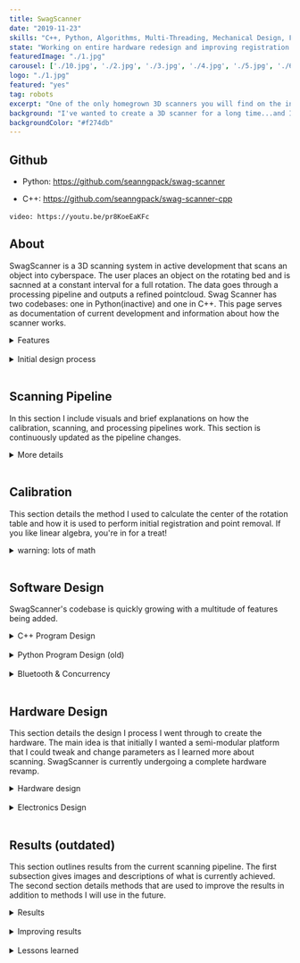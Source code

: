 ```yaml
---
title: SwagScanner
date: "2019-11-23"
skills: "C++, Python, Algorithms, Multi-Threading, Mechanical Design, Fusion360, Electronics, Soldering"
state: "Working on entire hardware redesign and improving registration algos"
featuredImage: "./1.jpg"
carousel: ['./10.jpg', './2.jpg', './3.jpg', './4.jpg', './5.jpg', './6.jpg', './7.jpg', './8.jpg', './9.jpg']
logo: "./1.jpg"
featured: "yes"
tag: robots
excerpt: "One of the only homegrown 3D scanners you will find on the internet."
background: "I've wanted to create a 3D scanner for a long time...and I finally made one."
backgroundColor: "#f274db"
---
```


## **Github**
- Python: https://github.com/seanngpack/swag-scanner

- C++: https://github.com/seanngpack/swag-scanner-cpp

`video: https://youtu.be/pr8KoeEaKFc`


## **About**

SwagScanner is a 3D scanning system in active development that scans an object into cyberspace. The user places an object on the rotating bed and is sacnned at a constant interval for a full rotation. The data goes through a processing pipeline and outputs a refined pointcloud. Swag Scanner has two codebases: one in Python(inactive) and one in C++. This page serves as documentation of current development and information about how the scanner works.

<details>
  <summary>Features</summary>
</br> 

&nbsp;&nbsp;&nbsp;&nbsp; **Software** \
&nbsp;&nbsp;&nbsp;&nbsp;&nbsp;&nbsp;&nbsp; High performance codebases in C++ and Python \
&nbsp;&nbsp;&nbsp;&nbsp;&nbsp;&nbsp;&nbsp; Extensible camera interface allows use of any depth camera \
&nbsp;&nbsp;&nbsp;&nbsp;&nbsp;&nbsp;&nbsp; Super fast depth deprojection \
&nbsp;&nbsp;&nbsp;&nbsp;&nbsp;&nbsp;&nbsp; Saves pointclouds to files \

&nbsp;&nbsp;&nbsp;&nbsp; **Hardware** \
&nbsp;&nbsp;&nbsp;&nbsp;&nbsp;&nbsp;&nbsp; Elegant, integrated design \
&nbsp;&nbsp;&nbsp;&nbsp;&nbsp;&nbsp;&nbsp; Simple bottom-up assembly \
&nbsp;&nbsp;&nbsp;&nbsp;&nbsp;&nbsp;&nbsp; Self-locking gearbox \
&nbsp;&nbsp;&nbsp;&nbsp;&nbsp;&nbsp;&nbsp; Rotating bed can withstand high axial & radial loads 

&nbsp;&nbsp;&nbsp;&nbsp; **Electronics** \
&nbsp;&nbsp;&nbsp;&nbsp;&nbsp;&nbsp;&nbsp; Custom vertical board design \
&nbsp;&nbsp;&nbsp;&nbsp;&nbsp;&nbsp;&nbsp; Easy hotswapping of motor driver and arduino boards \
&nbsp;&nbsp;&nbsp;&nbsp;&nbsp;&nbsp;&nbsp; Minimized number of cables and cable lengths

</br>

</details> 
</br>

<details>
  <summary>Initial design process</summary>
</br> 

 I took inspiration from existing devices and sketched several different designs of the hardware architecture of the scanner. One of the main hardware decisions is whether I wanted the scanner have a camera revolve around an object, or have the object rotate. I chose the latter because that approach seemed to result in high accuracy scans in addition to being much more feasible to create. Then I narrowed in to more of the specifics of the scanner, I wanted it to look aesthetic, have minimal cables, and support small-medium sized objects. I achieved these design objectives by creating a modular scanner design where the distance between the scanning bed and camera can be adjusted both in height and length and the cables are hidden in this mechanism. I created some basic dimensions for my sketch and begun ordering metal hardware. Then I sketched and planned the electronics layout to fit inside my mechanical housing and ordered those parts soonafter. I wanted the electronics to be robust and repairable so I created my own stacked board design where the Arduino and motor driver can be hotswapped without soldering. As those parts were arriving, I hopped onto Fusion360 and CADed up my design to be 3D printed. As an additional challenge, I only used my trackpad to do the CAD. I took care in designing keep-out regions where the electronics were to be housed so heat buildup and other part interference would be mitigated. I also went through many iterations to make the assembly of the parts extremely easy, which was one of the hardest parts of the build because I had to work through building and designing the hardware backwards and forwards, anticipating pain points. Getting tolerances for fitting 3D printed parts was pretty easy as I have a lot of experience in 3D printed designs for my past personal projects and during my co-op at Speck. As I was wrapping up CAD design, I 3D printed the parts and started coding the brains of the project. I had to bust out my linear algrebra textbooks again to understand better how to program the scanner. I chose Python as the language because of its ease of use. I sketched up the architecture of my program and implemented it quickly before I had to leave California to go back to Boston. I managed to come up with a working prototype and even got to show it off at JPL for my final presentation!

</br>

</details> 
</br>

## **Scanning Pipeline**

In this section I include visuals and brief explanations on how the calibration, scanning, and processing pipelines work. This section is continuously updated as the pipeline changes.

<details>
  <summary>More details</summary>
</br> 

The diagrams shown in this section are very high-level overviews of the flow of the program. The diagrams show sequential actions, cuncurrency processing is detailed in other sections. The image below shows how user input is used to select the appropriate pipeline to use.

![pipeline overview1](./pipelineOverview.png)

The image below shows how scanning, processing, and calibration work.

![pipelineCompare1](./pipelineCompare.png)

</br>

</details> 
</br>


## **Calibration**

This section details the method I used to calculate the center of the rotation table and how it is used to perform initial registration and point removal. If you like linear algebra, you're in for a treat!

<details>
    <summary>warning: lots of math</summary>
</br>

### Calibration fixture
Here is the physical calibration fixture. It has a upright plane and ground plane. This design is inspired by the calibration fixture used on the 3D scanner I worked on at JPL. $G$ represents the ground plane normal, $U$ the upright plane normal, $c$ the center point, and $L$ the line of intersection between the ground and upright planes.

![calibration_fixture](./calibration-fixture.png)

### Calculating axis of rotation
The axis of rotation is the normal direction vector of the ground plane, $G$. Using RANSAC plane segmentation, the equation of the ground plane can be easily extracted. Multiple scans are taken the final rotation axis is calculated by taking the average of the normals.

$$
G=\frac{\sum _{i=0}^n G_i}{n}
$$

### Calculating center point
The distance between the point $c$ and line $l$ is the same for each scan. Knowing this geometric relation, we can derive equations to calculate for this distance and ultimately solve for $c$.

![calfig1](./calibration-figure1.png)

First we start with some definitions:

$$
Upright plane = [u_{x_i}, u_{y_i}, u_{z_i}, u_{d_i}]
$$

$$
Ground plane = [g_x, g_y, g_z, g_d]
$$

$$
U = [u_{x_i}, u_{y_i}, u_{z_i}]
$$

$$
G = [g_x, g_y, g_z]
$$

$$
c = [c_x, c_y, c_z]
$$

We calculate the line of intersection $l$ below:

$$
l_i=\frac{\left\{\left| 
\begin{array}{cc}
 u_{y_i} & g_y \\
 u_{d_i} & g_d \\
\end{array}
\right| ,\left| 
\begin{array}{cc}
 u_{d_i} & g_d \\
 u_{x_i} & g_x \\
\end{array}
\right| ,0\right\}}{\left| 
\begin{array}{cc}
 u_{x_i} & g_x \\
 u_{y_i} & g_y \\
\end{array}
\right| } + x * \left\{u_{x_i},u_{y_i},u_{z_i}\right\}\times \left\{g_x,g_y,g_z\right\}
$$

$$
\small l_i=\left\{\frac{u_{y_i} g_d-g_y u_{d_i}}{u_{x_i} g_y-g_x u_{y_i}}+x \left(u_{y_i} g_z-g_y u_{z_i}\right),\frac{g_x u_{d_i}-u_{x_i} g_d}{u_{x_i} g_y-g_x u_{y_i}}+x \left(g_x u_{z_i}-u_{x_i} g_z\right),x \left(u_{x_i} g_y-g_x u_{y_i}\right)\right\}
$$

Now we get the line $\overline{CP}$ where P is a point on $l$:

$$
P_x=\frac{u_{y_i} g_d-g_y u_{d_i}}{u_{x_i} g_y-g_x u_{y_i}}
$$

$$
P_y=\frac{g_x u_{d_i}-u_{x_i} g_d}{u_{x_i} g_y-g_x u_{y_i}}
$$

$$
P_z = 0
$$

$$
\overline{CP}=\left\{c_x-p_x,c_y-p_y,c_z-p_z\right\}
$$

$$
\overline{CP}=\left\{c_x-\frac{u_{y_i} g_d-g_y u_{d_i}}{u_{x_i} g_y-g_x u_{y_i}},c_y-\frac{g_x u_{d_i}-u_{x_i} g_d}{u_{x_i} g_y-g_x u_{y_i}},c_z\right\}
$$

We can now calculate the area of the parallelogram $A$ by taking the norm of the cross product of $\overline{CP}$ and the direction of $l$:

$$
\tiny

A_i= \| \left\{c_x-\frac{u_{y_i} g_d-g_y u_{d_i}}{u_{x_i} g_y-g_x u_{y_i}},c_y-\frac{g_x u_{d_i}-u_{x_i} g_d}{u_{x_i} g_y-g_x u_{y_i}},c_z\right\}\times \left\{u_{y_i} g_z-g_y u_{z_i},g_x u_{z_i}-u_{x_i} g_z,u_{x_i} g_y-g_x u_{y_i}\right\} \|
$$

At this point we can calculate $d$ by taking the area of the parallelogram $A$ and dividing it by the base of the shape $l$, or norm of $P$ over the norm of the direction of $l$:

$$
d=\frac{\| A_i\| }{\| l_i\| }
$$

The symbolic solution is very complex, so here is an elegant solution derived by the Yuping Ye and Zhan Song of [this paper](https://www.researchgate.net/publication/308822289_An_accurate_3D_point_cloud_registration_approach_for_the_turntable-based_3D_scanning_system) using a similar method: 

$$
d_i=\frac{\| \left(c_x g_x+c_y g_y+g_z\right) \|}{\| \left(g_x+g_y+g_z\right)\times \left(u_{x_i},u_{y_i},u_{z_i}\right) \|}
\cdot c_x u_{x_i}+c_y u_{y_i}+c_z u_{z_i}+u_{d_i}
$$

Mentioned earlier, we know that d should be the same for each iteration so:

$$
d_i-d_{i+1}=0, i=1,2,\text{...}n-1
$$

And we can write out the matrix form as:

$$
A_{n-1\times3} X_{1\times3} = B_{n-1\times1}
$$

$$
\small
A = \left[
  \begin{matrix}
   \frac{\| G \|}{\| G\times U_1 \|} u_{x_1} - \frac{\| G \|}{\| G\times U_1 \|} u_{x_2} & 
   \frac{\| G \|}{\| G\times U_1 \|} u_{y_1} - \frac{\| G \|}{\| G\times U_1 \|} u_{y_2} &
   \frac{\| G \|}{\| G\times U_1 \|} u_{z_1} - \frac{\| G \|}{\| G\times U_1 \|} u_{z_2} \\
   
   \frac{\| G \|}{\| G\times U_{n-1} \|} u_{x_{n-1}} - \frac{\| G \|}{\| G\times U \|} u_{x_n} & 
   \frac{\| G \|}{\| G\times U_{n-1} \|} u_{y_{n-1}} - \frac{\| G \|}{\| G\times U_1 \|} u_{y_n} &
   \frac{\| G \|}{\| G\times U_{n-1} \|} u_{z_{n-1}} - \frac{\| G \|}{\| G\times U_1 \|} u_{z_n}

\end{matrix}
\right]
$$

$$
X = 
  \left[\begin{matrix}
   c_x \\
   c_y \\
   c_z
\end{matrix}
\right]
$$

$$
B = \left[
  \begin{matrix}
   \frac{\| G \|}{\| G\times U_2 \|} u_{d_2} - \frac{\| G \|}{\| G\times U_1 \|} u_{d_1} \\
   \frac{\| G \|}{\| G\times U_3 \|} u_{d_3} - \frac{\| G \|}{\| G\times U_2 \|} u_{d_2} \\
   \frac{\| G \|}{\| G\times U_n \|} u_{d_n} - \frac{\| G \|}{\| G\times U_{n-1} \|} u_{d_{n-1}} 
\end{matrix}
\right]
$$

You still here? We're almost done! We know $U$ and $G$ so our only unknowns are in the $X$ matrix. If we take more than three scans we get an overdetermined system--more equations than unknowns. We can find the approximate solution of an overdetermined solution using a least sqaures method. Using MATLAB's linear least squares method `lsqr` and Eigen's `bdcsvd` method return the same results.


### Aligning point cloud to world coordinate
Okay, so we have the axis of rotation and center point now. This is exactly what is needed to transform a scanned pointcloud to the world origin coordinate frame. Aligning a pointcloud to the world frame is useful for several reasons. First, it simplies the process of applying a rigid rotation. Second, it makes understand the raw data in the points more intuitive because the reference point is (0,0,0). Also, it allows defining the dimensions of a box filter super easy. Doing this transformation is easy, just perform a rigid translation to the camera frame, then align the z-axis and we're done.

We know that the center coordinate $C$ is a rigid transform from the camera frame (0,0,0) to the point $C$. We multiply the transform by -1 to get the transform from $C$ to camera and compose it as a 4x4 translation matrix.

$$
C = -1 * C
$$

$$
trans = 
  \left[\begin{matrix}
   1 & 0 & 0 & c_x \\
   0 & 1 & 0 & c_y \\
   0 & 0 & 1 & c_z \\
   0 & 0 & 0 & 1 \\
\end{matrix}
\right]
$$


Next, we want get the angle between the axis of rotation and camera z-axis, $\theta$. Getting this angle allows us to know the rotation to make the z-axis point upwards in the final cloud. The angle between the normalized axis of rotation and camera z-axis is their dot product:

$$
\theta = -G \bullet \left[0,0,1\right]
$$

Sweet, we know $\theta$. To align the axis of rotation to the camera z, we have to perform the rotation about the x axis. Let's construct the 4x4 rotation matrix:

$$
rot = 
  \left[\begin{matrix}
   1 & 0 & 0 & 0 \\
   0 & \cos(\theta) & -\sin(\theta) & 0 \\
   0 & \sin(\theta) & \cos(\theta) & 0 \\
   0 & 0 & 0 & 1 \\
\end{matrix}
\right]
$$

And now we create an affine transformation matrix by applying the rotation onto the translation. We want to translate first, and then rotate:

$$
affine=\left[\begin{matrix}
   1 & 0 & 0 & 0 \\
   0 & \cos(\theta) & -\sin(\theta) & 0 \\
   0 & \sin(\theta) & \cos(\theta) & 0 \\
   0 & 0 & 0 & 1 \\
\end{matrix}\right] 
\left[\begin{matrix}
   1 & 0 & 0 & c_x \\
   0 & 1 & 0 & c_y \\
   0 & 0 & 1 & c_z \\
   0 & 0 & 0 & 1 \\
\end{matrix}
\right]
$$

At this point we can use the result onto our pointcloud and align it to the world origin with z pointing up! The image below shows the original cloud in green, and the transformed cloud in blue.

![world-frame](./world-frame.png)

### Automatic point removal
After aligning the pointcloud to the world origin, we can define a crop box where points outside of this box get eliminated. The box is easily constructed because we know the center point (0,0,0), so any distance added to that point defines the boundary of the box.


</details>
</br>



## **Software Design**

SwagScanner's codebase is quickly growing with a multitude of features being added. 

<details>
  <summary>C++ Program Design</summary>
</br>

*** This section is still WIP ***

### High level architecture
I utilized MVC (model-view-controller) pattern to organize the project structure. I chose this pattern for clear separation of concerns. 

#### **Model**

The models are represented by the data handling objects which include the ```Arduino```, ```Camera``` and main ```Model``` classes. These model objects are managed by the controllers.

#### **Controller**

Controllers are the logic behind the scanning, calibration, and processing pipelines. They connect the models to the views. I created an IController abstract base class which is functionally equivalent to a Java abstract class. This base class contains pure virtual methods implemented by specialized controllers such as ```ProcessingController```. This way, I can store specialized controllers as an ```IController``` type and simply call ```run()``` to run the controller and perform their specialized task. Later, when I added a GUI I did not have to refactor the original implementations of ```IController``` and it's children. I added support for a GUI by utilizing multiple inheritance and created a ```IControllerGUI``` abstract base class that inherited ```IController``` and specialized controllers that inherited from ```IControllerGUI``` and their respective ```IController``` base class. The diagram below illustrates the multiple inheritance pattern:


![inheritance](./inheritance.png)

Fundamentally, there is ambiguity in this this multiple inheritance pattern because CalibrationGUI would have two instances of ```IController``` from ```CalibrationController``` and ```IControllerGUI```. This means that calls methods defined in both ```CalibrationController``` and ```IControllerGUI``` would be ambigious because there are two methods you could call, but you don't know which one to use. This can be solved by having ```CalibrationController``` and ```IControllerGUI``` virtually inheriting ```IController```.

Multiple inheritance can be tricky, but I think it makes sense in my use case. The derived classes of ```IController``` are used by the CLI program, and ```IControllerGUI``` children code only introduce a little bit of code to interact with the GUI, so it saves a lot of code repetition by reusing code defined in ```IController```'s children.

#### **View**

Swag Scanner has a couple different views, a CLI view, GUI view, and PCL visualization view. The view is managed by the controller and the controller updates the view with data. The GUI view is a bit more complex. I built it with Qt which follows its own paradigm of Model-View. They merged the responsibilities of the view and the controller. Then data is stored via Qt's ```QModel class```. Using Qt is really weird, they utilize their own Meta Object Compiler to achieve functionality such as signals and slots. You are also relegated to using raw pointers, but there is no need to call ```delete``` on them. I decided to opt out of utilize their model class and enforce my MVC design by treating the Qt interface as strictly a view. User data would be passed on from a system of signals and slots to the controller, which would interpret the data then respond by issuing a command to the view. This creates a circular dependency because the view must hold a reference to the controller, and the controller to the view. To solve this issue, I created a setter method in the view to store a reference to the controller.

I also opted to programmatically create the Qt interface instead of using its designer tool. Every repo I've seen that does this has a single file containing thousands of lines of code. In an effort to avoid creating a monolith, I separated the Qt widgets into separate files and subclassed their respective parent. This ended up adding a mammoth of complexity. When you subclass a Qt widget, its public methods are inaccessible by outsiders. This means you are forced to use its signal and slots mechanism to transfer information outside. [Others have tried to find solutions](https://forum.qt.io/topic/75892/how-to-properly-subclass-qapplication-and-access-new-methods-elsewhere/16), such as defining public static methods or static casting... but static methods won't work in instances where you need to pass Qt objects, and static casting is really ugly. So I create a really involved system signal and slots where the child notifies the parent with data, and then parent notifies the child with a command. In the future I'm probably just going to use the designer to avoid this mess.

#### **Dynamic controller switching and caching**
Because there are several specialized controllers, the view needs access to them for performing different actions. It is very expensive to keep initializing and destroying controllers and their parameter objects, so I created a caching system to handle this. This top level contains a factory which creates a controller. If the controller does not exist in the cache, then store it. The caching system prealloctes the most often used controllers so this overhead is experienced at program launch instead of during usage.


### File handling
I wrote a custom file handling system to manage SwagScanner's settings and manage scanning data. When Swag Scanner is loaded for the first time, it will create its system folder in the user's ```/Application Support``` directory, which is where other MacOS applications data live. The picture below is structure of Swag Scanner's system folder.

![fileStructure](./fileStructure.png)

The file handler system supports many features. It can automatically create new scan folders with auto-incremented names and dynamically update settings.


### Testing
I utilized Google Tests and am in processing of increasing code coverage.

</details>
</br>

<details>
  <summary>Python Program Design (old)</summary>
</br>

![pipeline](./pipeline.jpg)

### Entry Point
First, we define the entry point of the application `scan.py` and create a `Scan()` object to handle abstracting each major steps in the scanning pipeline to be run sequentially (note: not all actions are synchronous in SwagScanner!)

### Camera()
The `Camera()` class is an interface that can be extended to provide ability to use any depth camera. Looking at the `D435` object, we override the `get_intrinsics()` method with RealSense API calls to get the intrinsics of the camera.

### Arduino()
The `Arduino()` class provides methods to initialize the Arduino and send bluetooth commands to it. We subscribe to asynchronous notifications from a custom bluetooth service which provides table state information.

### DepthProcessor()
This class is a class factory builder that takes in a `Camera()` object and a `boolean` flag and returns either a fast or slow depth processing unit. Using the fast unit, we gain the ability to use `deproject_depth_frame()` with vectorized math operations for point to pixel deprojection. The slow unit utilizes a **much (300x)** slower double for loop to perform that task. One drawback with the fast deprojection method is that it does not account for any distortion models in the frame. If you are using Intel depth cameras that is OK because the developers advised against that since distortion is so low. The same may not be true for the Kinect however. Subclass the `DepthProcessor()` object and override the `deproject_depth_frame()` method if you would like to include your own distortion model.

### Filtering()
This provides the tools to perform voxel grid filtering which downsamples our pointcloud by the `leaf_size` parameter and saves it. This step is essential for registration because performing registration on a massive pointcloud would take a very long time to converge. One more thing we have to do in filtering is segment the plane from each pointcloud. We run the RANSAC (random sample concensus) algorithm and fit a plane model (ax + by + cz + d= 0) to our cloud and detect the inliers. Using the inliers and plane model, we can reject those points and obtain a pointcloud without a the scanning bed plane. This is essential to do before registration so that we don't take a subset of the cloud belonging to the plane and encounter a false-positive icp convergence.

### Registration()
The `Registration()` class provides the tools to iteratively register pairs of clouds. Using global iterative registration, we define a `global_transform` variable as the identity matrix of size 4x4. Then we apply the iterative closest point algorithm to a a source, target cloud pair and get the source -> target cloud transformation as a 4x4 transformation matrix. Then we take the inverse of that matrix `transf_inv` to get the transformation from target->source. We multiply the target by the global transform (remember: this is the first iteration, the `global_transform` is still the identity matrix) to get the target cloud in the same reference frame as the source and save the cloud. Then we dot product `global_transform` and `transf_inv` to update the global transformation. Move on to the next pair of clouds and repeat. 

</details>
</br>


<details>
    <summary>Bluetooth & Concurrency</summary>
    </br>

I wrote a library to handle bluetooth functionality. Check it out: [github link](https://www.github.com/seanngpack/feeling-blue-cpp). The bluetooth library uses semaphores and callbacks to control the program flow. In Swag Scanner, I use a simple mutex and conditional variable in the arduino's ```rotate()``` method which blocks the calling thread until the arduino sends a notification that the table has stopped rotating.



</details>
</br>


## **Hardware Design**
This section details the design I process I went through to create the hardware. The main idea is that initially I wanted a semi-modular platform that I could tweak and change parameters as I learned more about scanning. SwagScanner is currently undergoing a complete hardware revamp.

<details>
  <summary>Hardware design</summary>
  </br>

One of the main focuses of the hardware design was the ease of assembly, repairability, and upgradeability. I went with a worm drive gearbox for the rotating bed because of its inherit ability to resist backdriving. The driven gear is connected to a stainless steel shaft. The gear and mounting hub are secured to the shaft via set screws. I hate set screws with a passion--they always come undone and end up scoring your shaft. To alleviate the woes of set screws, I reduced the vertical forces acting on them by designing the hardware stackup along the shaft so that the set screw components rest on axial thrust bearings. That way, at least the weight of the set screw components won't act on the set screws. 
Because of 3D printing tolerances, there may be shaft misalignment in addition to misalignment between the gears due to the stepper motor mount. I mitigated this issue by designing the floating brace to be slightly compliant.

![compliant](./compliant.jpg)

Designing the turntable assembly to be assembled from the bottom-up in an intuitive way proved to be extremely challenging. I had many factors to considering including 3D printability, wall thicknesses to mask screw heads, structural integrity, and overall component-to-component interaction. I also optimized the design of each component to standardize fastener sizes. 

I envisioned the electronics housing to have removable sides for easy access to the electronics for debugging. I designed a self-aligning sliding profile to resist motion in all axii except the Z (up and down).

![profile](./profile.jpg)

The aluminum pipe bridging the electronics housing and turntable is secured through friction on both ends.

![friction](./friction.jpg)

Overall, I think assembly is pretty easy--check out some photos of the build process.

![assembling1](./IMG_2133.jpg)
![assembling2](./IMG_2227.jpg)
![assembling3](./IMG_2211.jpg)
![assembling4](./IMG_2147.jpg)
![assembling5](./IMG_2135.jpg)
![assembling6](./IMG_2134.jpg)
![assembling7](./IMG_2214.jpg)

</details> 
</br>


<details>
  <summary>Electronics Design</summary>
  </br>

For the electronics, I went with a stacked board design to save horizontal space for additional components I may add in the future. Hotswaping components is also very straightforward in the case that anything blows up. I am powering the Arduino and stepper driver using a 12V 2a wall adapter. I did not add a voltage regulator such as a LM317 (cheap linear regulator) or a switching regulator to my Arduino. This is because my Arduino iot33 comes with a MPM3610 which its [spec sheets](https://www.monolithicpower.com/en/mpm3610.html) indicates to be a large upgrade compared to the voltage regulator supplied in normal Arduinos. I also opted to use Dupont connectors instead of more secure JST connectors because I like the ease of cable removal with the Dupont connectors whereas I find JST connector to get stuck often.

![open](./circuitry1.jpg)
![Circuitr2](./circuitry2.jpg)
![Circuitry3](./circuitry3.jpg)

In the back you can see my TS80 soldering iron. It is worth the hype!

![Circuitry4](./circuitry4.jpg)

</details> 
</br>

## **Results (outdated)**

This section outlines results from the current scanning pipeline. The first subsection gives images and descriptions of what is currently achieved. The second section details methods that are used to improve the results in addition to methods I will use in the future.

<details>
  <summary>Results</summary>
</br>

![cup_pointcloud](./cup0.jpg)
![cup_pointcloud](./cup.jpg)

The scan was obtained using my Python codebase, these results are outdated and will be updated soon. Here is a scan of a mug using 9 degree rotation intervals. The result is a pointcloud of ~800,000 points. You can see there is a bit of scatter because I have not created a filter to remove them yet. You can also somewhat make out the edges of the bed and those are points not captured by RANSAC plane segmentation. There's still a lot of work I need to do to generate better pointclouds.

</details> 
</br>

<details>
  <summary>Improving results</summary>
</br>

**Work in progress!**

###Physical noise reduction

Depth data collected by the intel Realsense cameras are very noisy compared to data from the Kinect. In the pointcloud below taken by the SR305, you can see the noise represented by the wavy pattern. I can mitigate noise in two days, first using physical means, and second with post-processing. Because SwagScanner can support multiple cameras, it would be easier to generalize noise-reduction. All depth cameras generate more noise as the distance increases (the ratio between noise to distance varies camera to camera though), so I designed the distance between the camera and scanning object to be at the minimum scanning distance for the set of sensors. I also outline constraints for the user such as using the scanner indoors with minimal reflective surfaces in the room. 

###Post-processing noise reduction
I have found very good results applying a spatial-edge preserving filter to smooth noise from the Realsense cameras. This filter runs very fast and smoothens the data while maintaining edges. I used the filter provided by librealsense SDK. One parameter it takes is the smooth alpha which affects how aggressive the filter is. The lower the value, the more aggressive the filter and more rounded the edges become.

###Other methods of noies reduction
Other methods of noise reduction would add more complexity to the system than needed. Outlined in [intel's paper for tuning Realsense cameras](https://www.intel.com/content/dam/support/us/en/documents/emerging-technologies/intel-realsense-technology/BKMs_Tuning_RealSense_D4xx_Cam.pdf), it is possible to use an external project to increase depth quality, among several other methods.

###Noise from scanning bed

Originally I was using a white scanning surface. It was very easy to detect its plane and remove it from the cloud at the end. However, it seems like a combination of it reflectiveness and slightly glossy surface was introducing noise to the bottom of the scans. In the photo below you can see a rounded corner between the bed and the object. 


</details> 
</br>


<details>
  <summary>Lessons learned</summary>
</br>

### **Lessons Learned So Far**
On a high level, working on this project reinforced my ability to understand and bounce between high-level and low-level subsystems both on the hardware and software side. In this section, I will outline lessons learned in bullet format hoping that people can learn from my mistakes at a glance instead of reading a wall of text.


</details> 
</br>




